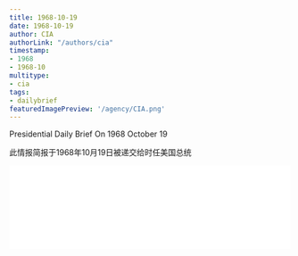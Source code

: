 ```yaml
---
title: 1968-10-19
date: 1968-10-19
author: CIA 
authorLink: "/authors/cia"
timestamp: 
- 1968
- 1968-10
multitype: 
- cia
tags: 
- dailybrief
featuredImagePreview: '/agency/CIA.png'
---
```



Presidential Daily Brief On 1968 October 19

此情报简报于1968年10月19日被递交给时任美国总统

<!--more-->





<div id="over" style="width:100%; overflow:hidden"> <iframe id="sFrame" name="sFrame" frameborder="no" border="0"  allowfullscreen marginwidth="0" scrolling="no" src = " /CIA/1968-10-19.html "  style = " position:absulute; width: 806px; top: 300;" > </iframe> </div>